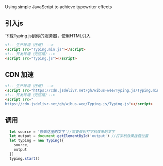 # <div id="output"></div>
Using simple JavaScript to achieve typewriter effects

## 引入js

下载Typing.js到你的服务器，使用HTML引入

```html
<!-- 生产环境（压缩） -->
<script src="Typing.min.js"></script>
<!-- 开发环境（无压缩）-->
<script src="Typing.js"></script>
```
## CDN 加速

```html
<!-- 生产环境（压缩） -->
<script src="https://cdn.jsdelivr.net/gh/wibus-wee/Typing.js/Typing.min.js"></script>
<!-- 开发环境（无压缩）-->
<script src="
https://cdn.jsdelivr.net/gh/wibus-wee/Typing.js/Typing.js"></script>
```

## 调用

```javascript
  let source = '修改这里的文字'//需要做到打字机效果的文字
  let output = document.getElementById('output') //打字机效果挂载位置
  let typing = new Typing({
    source,
    output
  })
  typing.start()
```
<script src="https://cdn.jsdelivr.net/gh/wibus-wee/Typing.js/Typing.min.js"></script>
<script>let source='Typing.js'let output=document.getElementById('output')let typing=new Typing({source,output})typing.start()</script>
